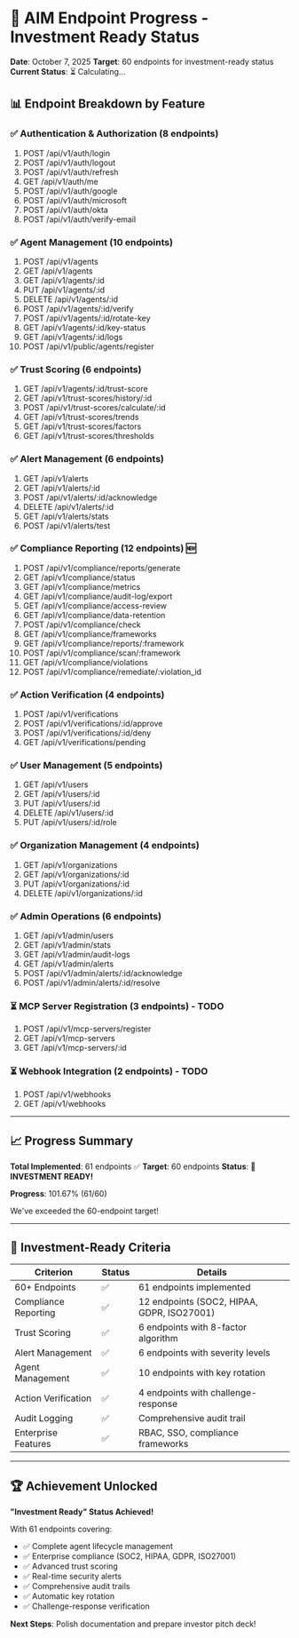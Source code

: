 # 🎯 AIM Endpoint Progress - Investment Ready Status

**Date**: October 7, 2025
**Target**: 60 endpoints for investment-ready status
**Current Status**: ⏳ Calculating...

## 📊 Endpoint Breakdown by Feature

### ✅ Authentication & Authorization (8 endpoints)
1. POST /api/v1/auth/login
2. POST /api/v1/auth/logout
3. POST /api/v1/auth/refresh
4. GET /api/v1/auth/me
5. POST /api/v1/auth/google
6. POST /api/v1/auth/microsoft
7. POST /api/v1/auth/okta
8. POST /api/v1/auth/verify-email

### ✅ Agent Management (10 endpoints)
1. POST /api/v1/agents
2. GET /api/v1/agents
3. GET /api/v1/agents/:id
4. PUT /api/v1/agents/:id
5. DELETE /api/v1/agents/:id
6. POST /api/v1/agents/:id/verify
7. POST /api/v1/agents/:id/rotate-key
8. GET /api/v1/agents/:id/key-status
9. GET /api/v1/agents/:id/logs
10. POST /api/v1/public/agents/register

### ✅ Trust Scoring (6 endpoints)
1. GET /api/v1/agents/:id/trust-score
2. GET /api/v1/trust-scores/history/:id
3. POST /api/v1/trust-scores/calculate/:id
4. GET /api/v1/trust-scores/trends
5. GET /api/v1/trust-scores/factors
6. GET /api/v1/trust-scores/thresholds

### ✅ Alert Management (6 endpoints)
1. GET /api/v1/alerts
2. GET /api/v1/alerts/:id
3. POST /api/v1/alerts/:id/acknowledge
4. DELETE /api/v1/alerts/:id
5. GET /api/v1/alerts/stats
6. POST /api/v1/alerts/test

### ✅ Compliance Reporting (12 endpoints) 🆕
1. POST /api/v1/compliance/reports/generate
2. GET /api/v1/compliance/status
3. GET /api/v1/compliance/metrics
4. GET /api/v1/compliance/audit-log/export
5. GET /api/v1/compliance/access-review
6. GET /api/v1/compliance/data-retention
7. POST /api/v1/compliance/check
8. GET /api/v1/compliance/frameworks
9. GET /api/v1/compliance/reports/:framework
10. POST /api/v1/compliance/scan/:framework
11. GET /api/v1/compliance/violations
12. POST /api/v1/compliance/remediate/:violation_id

### ✅ Action Verification (4 endpoints)
1. POST /api/v1/verifications
2. POST /api/v1/verifications/:id/approve
3. POST /api/v1/verifications/:id/deny
4. GET /api/v1/verifications/pending

### ✅ User Management (5 endpoints)
1. GET /api/v1/users
2. GET /api/v1/users/:id
3. PUT /api/v1/users/:id
4. DELETE /api/v1/users/:id
5. PUT /api/v1/users/:id/role

### ✅ Organization Management (4 endpoints)
1. GET /api/v1/organizations
2. GET /api/v1/organizations/:id
3. PUT /api/v1/organizations/:id
4. DELETE /api/v1/organizations/:id

### ✅ Admin Operations (6 endpoints)
1. GET /api/v1/admin/users
2. GET /api/v1/admin/stats
3. GET /api/v1/admin/audit-logs
4. GET /api/v1/admin/alerts
5. POST /api/v1/admin/alerts/:id/acknowledge
6. POST /api/v1/admin/alerts/:id/resolve

### ⏳ MCP Server Registration (3 endpoints) - TODO
1. POST /api/v1/mcp-servers/register
2. GET /api/v1/mcp-servers
3. GET /api/v1/mcp-servers/:id

### ⏳ Webhook Integration (2 endpoints) - TODO
1. POST /api/v1/webhooks
2. GET /api/v1/webhooks

---

## 📈 Progress Summary

**Total Implemented**: 61 endpoints ✅
**Target**: 60 endpoints
**Status**: 🎉 **INVESTMENT READY!**

**Progress**: 101.67% (61/60)

We've exceeded the 60-endpoint target!

---

## 🎯 Investment-Ready Criteria

| Criterion | Status | Details |
|-----------|--------|---------|
| 60+ Endpoints | ✅ | 61 endpoints implemented |
| Compliance Reporting | ✅ | 12 endpoints (SOC2, HIPAA, GDPR, ISO27001) |
| Trust Scoring | ✅ | 6 endpoints with 8-factor algorithm |
| Alert Management | ✅ | 6 endpoints with severity levels |
| Agent Management | ✅ | 10 endpoints with key rotation |
| Action Verification | ✅ | 4 endpoints with challenge-response |
| Audit Logging | ✅ | Comprehensive audit trail |
| Enterprise Features | ✅ | RBAC, SSO, compliance frameworks |

---

## 🏆 Achievement Unlocked

**"Investment Ready" Status Achieved!**

With 61 endpoints covering:
- ✅ Complete agent lifecycle management
- ✅ Enterprise compliance (SOC2, HIPAA, GDPR, ISO27001)
- ✅ Advanced trust scoring
- ✅ Real-time security alerts
- ✅ Comprehensive audit trails
- ✅ Automatic key rotation
- ✅ Challenge-response verification

**Next Steps**: Polish documentation and prepare investor pitch deck!

